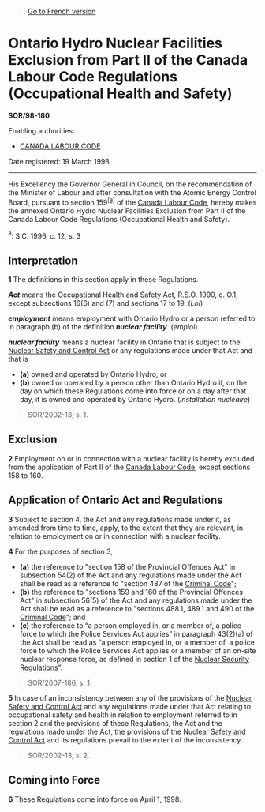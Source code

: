 > [Go to French version](/fr/Règlements/Décrets,%20ordonnances%20et%20règlements%20statutaires/98/180.md)

# Ontario Hydro Nuclear Facilities Exclusion from Part II of the Canada Labour Code Regulations (Occupational Health and Safety)

**SOR/98-180**

Enabling authorities: 
- [CANADA LABOUR CODE](/en/Acts/Revised%20Statutes%20of%20Canada/L/L-2.md)

Date registered: 19 March 1998

----------

His Excellency the Governor General in Council, on the recommendation of the Minister of Labour and after consultation with the Atomic Energy Control Board, pursuant to section 159<sup><a href='#footnotea_e'>[a]</a></sup> of the [Canada Labour Code](/en/Acts/Revised%20Statutes%20of%20Canada/L/L-2.md), hereby makes the annexed Ontario Hydro Nuclear Facilities Exclusion from Part II of the Canada Labour Code Regulations (Occupational Health and Safety).

<a name='footnotea_e'><sup>a</sup></a>: S.C. 1996, c. 12, s. 3<br />




## Interpretation


**1** The definitions in this section apply in these Regulations.

***Act*** means the Occupational Health and Safety Act, R.S.O. 1990, c. O.1, except subsections 16(6) and (7) and sections 17 to 19. (*Loi*)

***employment*** means employment with Ontario Hydro or a person referred to in paragraph (b) of the definition ***nuclear facility***. (*emploi*)

***nuclear facility*** means a nuclear facility in Ontario that is subject to the [Nuclear Safety and Control Act](/en/Acts/Statutes%20of%20Canada/1997/c.%209.md) or any regulations made under that Act and that is
- **(a)** owned and operated by Ontario Hydro; or
- **(b)** owned or operated by a person other than Ontario Hydro if, on the day on which these Regulations come into force or on a day after that day, it is owned and operated by Ontario Hydro. (*installation nucléaire*)
> SOR/2002-13, s. 1.





## Exclusion


**2** Employment on or in connection with a nuclear facility is hereby excluded from the application of Part II of the [Canada Labour Code](/en/Acts/Revised%20Statutes%20of%20Canada/L/L-2.md), except sections 158 to 160.




## Application of Ontario Act and Regulations


**3** Subject to section 4, the Act and any regulations made under it, as amended from time to time, apply, to the extent that they are relevant, in relation to employment on or in connection with a nuclear facility.



**4** For the purposes of section 3,
- **(a)** the reference to "section 158 of the Provincial Offences Act" in subsection 54(2) of the Act and any regulations made under the Act shall be read as a reference to "section 487 of the [Criminal Code](/en/Acts/Revised%20Statutes%20of%20Canada/C/C-46.md)";
- **(b)** the reference to "sections 159 and 160 of the Provincial Offences Act" in subsection 56(5) of the Act and any regulations made under the Act shall be read as a reference to "sections 488.1, 489.1 and 490 of the [Criminal Code](/en/Acts/Revised%20Statutes%20of%20Canada/C/C-46.md)"; and
- **(c)** the reference to “a person employed in, or a member of, a police force to which the Police Services Act applies” in paragraph 43(2)(a) of the Act shall be read as “a person employed in, or a member of, a police force to which the Police Services Act applies or a member of an on-site nuclear response force, as defined in section 1 of the [Nuclear Security Regulations](/en/Regulations/Statutory%20Orders%20and%20Regulations/2000/209.md)”.
> SOR/2007-186, s. 1.




**5** In case of an inconsistency between any of the provisions of the [Nuclear Safety and Control Act](/en/Acts/Statutes%20of%20Canada/1997/c.%209.md) and any regulations made under that Act relating to occupational safety and health in relation to employment referred to in section 2 and the provisions of these Regulations, the Act and the regulations made under the Act, the provisions of the [Nuclear Safety and Control Act](/en/Acts/Statutes%20of%20Canada/1997/c.%209.md) and its regulations prevail to the extent of the inconsistency.
> SOR/2002-13, s. 2.





## Coming into Force


**6** These Regulations come into force on April 1, 1998.


